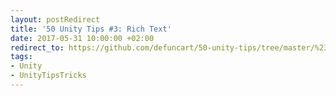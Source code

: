 ```yaml
---
layout: postRedirect
title: '50 Unity Tips #3: Rich Text'
date: 2017-05-31 10:00:00 +02:00
redirect_to: https://github.com/defuncart/50-unity-tips/tree/master/%2303-RichText
tags:
- Unity
- UnityTipsTricks
---
```

